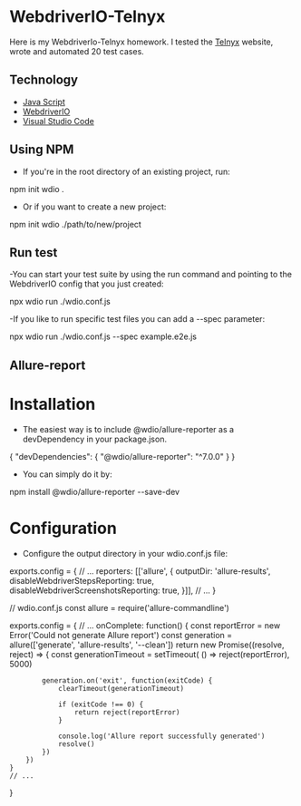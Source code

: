 # WebdriverIO-Telnyx

Here is my WebdriverIo-Telnyx homework. I tested the [Telnyx](https://telnyx.com/) website, wrote and automated 20 test cases.

## Technology

- [Java Script](https://learn.javascript.ru/)
- [WebdriverIO](https://webdriver.io/)
- [Visual Studio Code](https://code.visualstudio.com/)



## Using NPM

- If you're in the root directory of an existing project, run:

npm init wdio .

- Or if you want to create a new project:

npm init wdio ./path/to/new/project


## Run test

-You can start your test suite by using the run command and pointing to the WebdriverIO config that you just created:

npx wdio run ./wdio.conf.js

-If you like to run specific test files you can add a --spec parameter:

npx wdio run ./wdio.conf.js --spec example.e2e.js

## Allure-report

# Installation
- The easiest way is to include @wdio/allure-reporter as a devDependency in your package.json.

{
  "devDependencies": {
    "@wdio/allure-reporter": "^7.0.0"
  }
}

- You can simply do it by:

npm install @wdio/allure-reporter --save-dev

# Configuration
- Configure the output directory in your wdio.conf.js file:

exports.config = {
    // ...
    reporters: [['allure', {
        outputDir: 'allure-results',
        disableWebdriverStepsReporting: true,
        disableWebdriverScreenshotsReporting: true,
    }]],
    // ...
}

// wdio.conf.js
const allure = require('allure-commandline')

exports.config = {
    // ...
    onComplete: function() {
        const reportError = new Error('Could not generate Allure report')
        const generation = allure(['generate', 'allure-results', '--clean'])
        return new Promise((resolve, reject) => {
            const generationTimeout = setTimeout(
                () => reject(reportError),
                5000)

            generation.on('exit', function(exitCode) {
                clearTimeout(generationTimeout)

                if (exitCode !== 0) {
                    return reject(reportError)
                }

                console.log('Allure report successfully generated')
                resolve()
            })
        })
    }
    // ...
}


